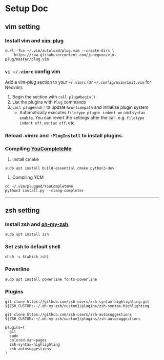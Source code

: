 # Setup Doc
## vim setting

### Install vim and [vim-plug](https://github.com/junegunn/vim-plug)

```
curl -fLo ~/.vim/autoload/plug.vim --create-dirs \
    https://raw.githubusercontent.com/junegunn/vim-plug/master/plug.vim
```

### `vi ~/.vimrc` config vim

Add a vim-plug section to your `~/.vimrc` (or `~/.config/nvim/init.vim` for Neovim):

1. Begin the section with `call plug#begin()`
1. List the plugins with `Plug` commands
1. `call plug#end()` to update `&runtimepath` and initialize plugin system
   - Automatically executes `filetype plugin indent on` and `syntax enable`.
     You can revert the settings after the call. e.g. `filetype indent off`, `syntax off`, etc.

### Reload .vimrc and `:PlugInstall` to install plugins.

### Compiling [YouCompleteMe](https://github.com/Valloric/YouCompleteMe)

1. Install cmake

```
sudo apt install build-essential cmake python3-dev
```

1. Compiling YCM

```
cd ~/.vim/plugged/YouCompleteMe
python3 install.py --clang-completer
```

---

## zsh setting

### Install zsh and [oh-my-zsh](https://github.com/robbyrussell/oh-my-zsh)

`sudo apt install zsh`

### Set zsh to default shell

`chsh -s $(which zsh)`

### Powerline

```
sudo apt install powerline fonts-powerline
```

### Plugins

```
git clone https://github.com/zsh-users/zsh-syntax-highlighting.git ${ZSH_CUSTOM:-~/.oh-my-zsh/custom}/plugins/zsh-syntax-highlighting

git clone https://github.com/zsh-users/zsh-autosuggestions ${ZSH_CUSTOM:-~/.oh-my-zsh/custom}/plugins/zsh-autosuggestions
```

```
plugins=(
  git
  sudo
  colored-man-pages
  zsh-syntax-highlighting
  zsh-autosuggestions
)
```
